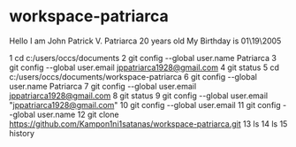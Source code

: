 # workspace-patriarca
Hello 
I am John Patrick V. Patriarca
20 years old
My Birthday is 01\19\2005

 1  cd c:/users/occs/documents
    2  git config --global user.name Patriarca
    3  git config --global user.email jppatriarca1928@gmail.com
    4  git status
    5  cd c:/users/occs/documents/workspace-patriarca
    6  git config --global user.name Patriarca
    7  git config --global user.email jppatriarca1928@gmail.com
    8  git status
    9  git config --global user.email "jppatriarca1928@gmail.com"
   10  git config --global user.email
   11  git config --global user.name
   12  git clone https://github.com/Kampon1ni1satanas/workspace-patriarca.git
   13  ls
   14  ls
   15  history
